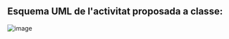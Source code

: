 ## Esquema UML de l'activitat proposada a classe: 

![image](https://github.com/ulisescastell/pastisseria/assets/149115239/33b187f6-1c31-411c-a9d7-b187815add60)
